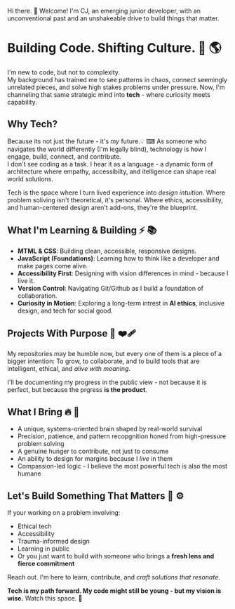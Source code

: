 Hi there. 👋
Welcome! I'm CJ, an emerging junior developer, with an unconventional past and an unshakeable drive to build things that matter. 

# Building Code. Shifting Culture. 🚀 🌎

I'm new to code, but not to complexity.  
My background has trained me to see patterns in chaos, connect seemingly unrelated pieces, and solve high stakes problems under pressure. 
Now, I'm channeling that same strategic mind into **tech** - where curiosity meets capability. 

## Why Tech? 

Because its not just the future - it's *my* future.💡 ⌨
As someone who navigates the world differently (I'm legally blind), technology is how I engage, build, connect, and contribute.  
I don't see coding as a task. 
I hear it as a language - a dynamic form of architecture where empathy, accessibilty, and itelligence can shape real world solutions. 

Tech is the space where I turn lived experience into *design intuition*. 
Where problem soliving isn't theoretical, it's personal. 
Where ethics, accessibility, and human-centered design aren't add-ons, they're the blueprint.

## What I'm Learning & Building ⚡️ 📚
- **MTML & CSS**: Building clean, accessible, responsive designs.
- **JavaScript (Foundations)**:
Learning how to think like a developer and make pages come alive.
- **Accessibility First**: Designing with vision differences in mind -
because I live it.
- **Version Control**: Navigating Git/Github as I build a foundation of collaboration.
- **Curiosity in Motion**: Exploring a long-term intrest in **AI ethics**, inclusive design,
and tech for social good.

## Projects With Purpose 🌱 ❤️‍🩹
My repositories may be humble now, 
but every one of them is a piece of a bigger intention:
To grow, to collaborate, and to build tools that are intelligent, 
ethical, and *alive with meaning*. 

I'll be documenting my progress in the public view - not because it is perfect, 
but because the prgress **is the product**. 

## What I Bring 🔥 🧠

- A unique, systems-oriented brain shaped by real-world survival
- Precision, patience, and pattern recopgnition honed from high-pressure problem solving
- A genuine hunger to contribute, not just to consume
- An ability to design for margins because I *live* in them
- Compassion-led logic - I believe the most powerful tech is also the most humane

## Let's Build Something That Matters 💬 ⚙️

If your working on a problem involving:
- Ethical tech
- Accessibility
- Trauma-informed design
- Learning in public
- Or you just want to build with someone who brings a **fresh lens and fierce commitment**

Reach out. I'm here to learn, contribute, and *craft solutions that resonate*.

**Tech is my path forward. My code might still be young - but my vision is wise.**
Watch this space. 👀

